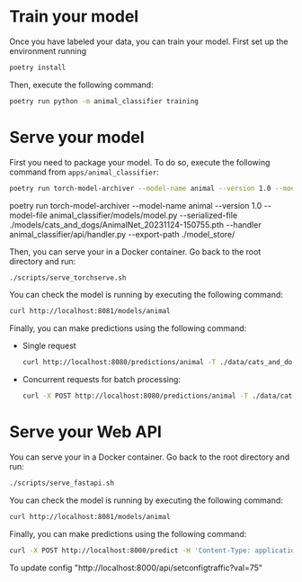 # Train your model
Once you have labeled your data, you can train your model. First set up the environment running
```bash
poetry install
```

Then, execute the following command:
```bash
poetry run python -m animal_classifier training
```

# Serve your model
First you need to package your model. To do so, execute the following command from `apps/animal_classifier`:
```bash
poetry run torch-model-archiver --model-name animal --version 1.0 --model-file animal_classifier/models/model.py --serialized-file ./models/cats_and_dogs/<model-name>.pth --handler animal_classifier/api/torchserve/handler.py --export-path ./model_store/
```
poetry run torch-model-archiver --model-name animal --version 1.0 --model-file animal_classifier/models/model.py --serialized-file ./models/cats_and_dogs/AnimalNet_20231124-150755.pth --handler animal_classifier/api/handler.py --export-path ./model_store/

Then, you can serve your  in a Docker container. Go back to the root directory and run:
```bash
./scripts/serve_torchserve.sh
```

You can check the model is running by executing the following command:
```bash
curl http://localhost:8081/models/animal
```

Finally, you can make predictions using the following command:
- Single request
    ```bash
    curl http://localhost:8080/predictions/animal -T ./data/cats_and_dogs/frames/1.png
    ```
- Concurrent requests for batch processing:
    ```bash
    curl -X POST http://localhost:8080/predictions/animal -T ./data/cats_and_dogs/frames/1.png & curl -X POST http://localhost:8080/predictions/animal -T ./data/cats_and_dogs/frames/2.png
    ```

# Serve your Web API
You can serve your  in a Docker container. Go back to the root directory and run:
```bash
./scripts/serve_fastapi.sh
```

You can check the model is running by executing the following command:
```bash
curl http://localhost:8081/models/animal
```

Finally, you can make predictions using the following command:
```bash
curl -X POST http://localhost:8000/predict -H 'Content-Type: application/json' -d '{"base_64_str": "your_base64_string_here"}'
```

To update config
"http://localhost:8000/api/setconfigtraffic?val=75"